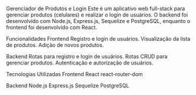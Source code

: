 Gerenciador de Produtos e Login
Este é um aplicativo web full-stack para gerenciar produtos (celulares) e realizar o login de usuários. O backend foi desenvolvido com Node.js, Express.js, Sequelize e PostgreSQL, enquanto o frontend foi desenvolvido com React.

Funcionalidades
Frontend
Registro e login de usuários.
Visualização da lista de produtos.
Adição de novos produtos.

Backend
Rotas para registro e login de usuários.
Rotas CRUD para gerenciar produtos.
Autenticação e autorização de usuários.

Tecnologias Utilizadas
Frontend
React
react-router-dom

Backend
Node.js
Express.js
Sequelize
PostgreSQL
